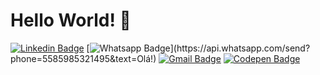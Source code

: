 # Hello World! 👋

[![Linkedin Badge](https://img.shields.io/badge/-LinkedIn-blue?style=flat-square&logo=Linkedin&logoColor=white&link=https://www.linkedin.com/in/kaiky-santos-b8a5781a0)](https://www.linkedin.com/in/kaiky-santos-b8a5781a0/)
[![Whatsapp Badge](https://img.shields.io/badge/-Whatsapp-4CA143?style=flat-square&labelColor=4CA143&logo=whatsapp&logoColor=white&link=https://api.whatsapp.com/send?phone=5585991229607&text=Olá!)](https://api.whatsapp.com/send?phone=5585985321495&text=Olá!)
[![Gmail Badge](https://img.shields.io/badge/-Gmail-c14438?style=flat-square&logo=Gmail&logoColor=white&link=mailto:info.kaiky@gmail.com)](mailto:info.kaiky@gmail.com)
[![Codepen Badge](https://img.shields.io/badge/-Codepen-black?style=flat-square&logo=Codepen&logoColor=white&link=https://codepen.io/kaikysantos/)](https://codepen.io/kaikysantos/)